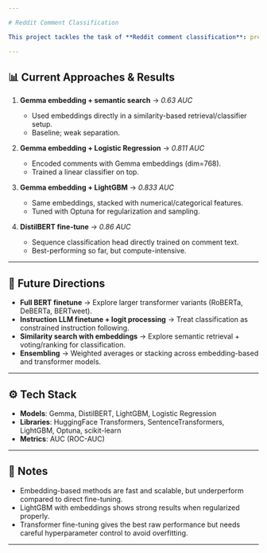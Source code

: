 ```yaml
---

# Reddit Comment Classification

This project tackles the task of **Reddit comment classification**: predicting whether a comment violates community rules. We experiment with both embedding-based methods and direct fine-tuning of transformer models.

---
```


## 📊 Current Approaches & Results

1. **Gemma embedding + semantic search** → *0.63 AUC*

   * Used embeddings directly in a similarity-based retrieval/classifier setup.
   * Baseline; weak separation.

2. **Gemma embedding + Logistic Regression** → *0.811 AUC*

   * Encoded comments with Gemma embeddings (dim=768).
   * Trained a linear classifier on top.

3. **Gemma embedding + LightGBM** → *0.833 AUC*

   * Same embeddings, stacked with numerical/categorical features.
   * Tuned with Optuna for regularization and sampling.

4. **DistilBERT fine-tune** → *0.86 AUC*

   * Sequence classification head directly trained on comment text.
   * Best-performing so far, but compute-intensive.

---

## 🚀 Future Directions

* **Full BERT finetune** → Explore larger transformer variants (RoBERTa, DeBERTa, BERTweet).
* **Instruction LLM finetune + logit processing** → Treat classification as constrained instruction following.
* **Similarity search with embeddings** → Explore semantic retrieval + voting/ranking for classification.
* **Ensembling** → Weighted averages or stacking across embedding-based and transformer models.

---

## ⚙️ Tech Stack

* **Models**: Gemma, DistilBERT, LightGBM, Logistic Regression
* **Libraries**: HuggingFace Transformers, SentenceTransformers, LightGBM, Optuna, scikit-learn
* **Metrics**: AUC (ROC-AUC)

---

## 📌 Notes

* Embedding-based methods are fast and scalable, but underperform compared to direct fine-tuning.
* LightGBM with embeddings shows strong results when regularized properly.
* Transformer fine-tuning gives the best raw performance but needs careful hyperparameter control to avoid overfitting.

---
